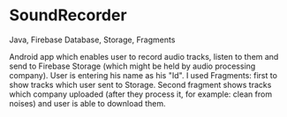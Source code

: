 # SoundRecorder
Java, Firebase Database, Storage, Fragments

Android app which enables user to record audio tracks, listen to them and send to Firebase Storage (which might be held by audio processing company). User is entering his name as his "Id". I used Fragments: first to show tracks which user sent to Storage. Second fragment shows tracks which company uploaded (after they process it, for example: clean from noises) and user is able to download them.
